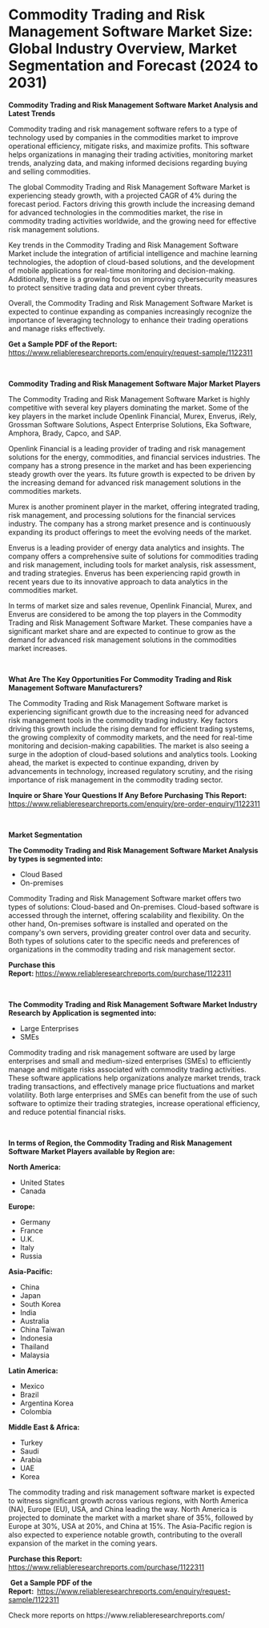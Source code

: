 <p><h1>Commodity Trading and Risk Management Software Market Size: Global Industry Overview, Market Segmentation and Forecast (2024 to 2031)</h1></p><p><strong>Commodity Trading and Risk Management Software Market Analysis and Latest Trends</strong></p>
<p><p>Commodity trading and risk management software refers to a type of technology used by companies in the commodities market to improve operational efficiency, mitigate risks, and maximize profits. This software helps organizations in managing their trading activities, monitoring market trends, analyzing data, and making informed decisions regarding buying and selling commodities.</p><p>The global Commodity Trading and Risk Management Software Market is experiencing steady growth, with a projected CAGR of 4% during the forecast period. Factors driving this growth include the increasing demand for advanced technologies in the commodities market, the rise in commodity trading activities worldwide, and the growing need for effective risk management solutions.</p><p>Key trends in the Commodity Trading and Risk Management Software Market include the integration of artificial intelligence and machine learning technologies, the adoption of cloud-based solutions, and the development of mobile applications for real-time monitoring and decision-making. Additionally, there is a growing focus on improving cybersecurity measures to protect sensitive trading data and prevent cyber threats.</p><p>Overall, the Commodity Trading and Risk Management Software Market is expected to continue expanding as companies increasingly recognize the importance of leveraging technology to enhance their trading operations and manage risks effectively.</p></p>
<p><strong>Get a Sample PDF of the Report:&nbsp;</strong> <a href="https://www.reliableresearchreports.com/enquiry/request-sample/1122311">https://www.reliableresearchreports.com/enquiry/request-sample/1122311</a></p>
<p>&nbsp;</p>
<p><strong>Commodity Trading and Risk Management Software Major Market Players</strong></p>
<p><p>The Commodity Trading and Risk Management Software Market is highly competitive with several key players dominating the market. Some of the key players in the market include Openlink Financial, Murex, Enverus, iRely, Grossman Software Solutions, Aspect Enterprise Solutions, Eka Software, Amphora, Brady, Capco, and SAP.</p><p>Openlink Financial is a leading provider of trading and risk management solutions for the energy, commodities, and financial services industries. The company has a strong presence in the market and has been experiencing steady growth over the years. Its future growth is expected to be driven by the increasing demand for advanced risk management solutions in the commodities markets.</p><p>Murex is another prominent player in the market, offering integrated trading, risk management, and processing solutions for the financial services industry. The company has a strong market presence and is continuously expanding its product offerings to meet the evolving needs of the market.</p><p>Enverus is a leading provider of energy data analytics and insights. The company offers a comprehensive suite of solutions for commodities trading and risk management, including tools for market analysis, risk assessment, and trading strategies. Enverus has been experiencing rapid growth in recent years due to its innovative approach to data analytics in the commodities market.</p><p>In terms of market size and sales revenue, Openlink Financial, Murex, and Enverus are considered to be among the top players in the Commodity Trading and Risk Management Software Market. These companies have a significant market share and are expected to continue to grow as the demand for advanced risk management solutions in the commodities market increases.</p></p>
<p>&nbsp;</p>
<p><strong>What Are The Key Opportunities For Commodity Trading and Risk Management Software Manufacturers?</strong></p>
<p><p>The Commodity Trading and Risk Management Software market is experiencing significant growth due to the increasing need for advanced risk management tools in the commodity trading industry. Key factors driving this growth include the rising demand for efficient trading systems, the growing complexity of commodity markets, and the need for real-time monitoring and decision-making capabilities. The market is also seeing a surge in the adoption of cloud-based solutions and analytics tools. Looking ahead, the market is expected to continue expanding, driven by advancements in technology, increased regulatory scrutiny, and the rising importance of risk management in the commodity trading sector.</p></p>
<p><strong>Inquire or Share Your Questions If Any Before Purchasing This Report:</strong> <a href="https://www.reliableresearchreports.com/enquiry/pre-order-enquiry/1122311">https://www.reliableresearchreports.com/enquiry/pre-order-enquiry/1122311</a></p>
<p>&nbsp;</p>
<p><strong>Market Segmentation</strong></p>
<p><strong>The Commodity Trading and Risk Management Software Market Analysis by types is segmented into:</strong></p>
<p><ul><li>Cloud Based</li><li>On-premises</li></ul></p>
<p><p>Commodity Trading and Risk Management Software market offers two types of solutions: Cloud-based and On-premises. Cloud-based software is accessed through the internet, offering scalability and flexibility. On the other hand, On-premises software is installed and operated on the company's own servers, providing greater control over data and security. Both types of solutions cater to the specific needs and preferences of organizations in the commodity trading and risk management sector.</p></p>
<p><strong>Purchase this Report:&nbsp;</strong><a href="https://www.reliableresearchreports.com/purchase/1122311">https://www.reliableresearchreports.com/purchase/1122311</a></p>
<p>&nbsp;</p>
<p><strong>The Commodity Trading and Risk Management Software Market Industry Research by Application is segmented into:</strong></p>
<p><ul><li>Large Enterprises</li><li>SMEs</li></ul></p>
<p><p>Commodity trading and risk management software are used by large enterprises and small and medium-sized enterprises (SMEs) to efficiently manage and mitigate risks associated with commodity trading activities. These software applications help organizations analyze market trends, track trading transactions, and effectively manage price fluctuations and market volatility. Both large enterprises and SMEs can benefit from the use of such software to optimize their trading strategies, increase operational efficiency, and reduce potential financial risks.</p></p>
<p>&nbsp;</p>
<p><strong>In terms of Region, the Commodity Trading and Risk Management Software Market Players available by Region are:</strong></p>
<p>
    <p> <strong> North America: </strong>
        <ul>
            <li>United States</li>
            <li>Canada</li>
        </ul>
        </p> 
    <p> <strong> Europe: </strong>
        <ul>
            <li>Germany</li>
            <li>France</li>
            <li>U.K.</li>
            <li>Italy</li>
            <li>Russia</li>
        </ul>
        </p> 
    <p> <strong> Asia-Pacific: </strong>
        <ul>
            <li>China</li>
            <li>Japan</li>
            <li>South Korea</li>
            <li>India</li>
            <li>Australia</li>
            <li>China Taiwan</li>
            <li>Indonesia</li>
            <li>Thailand</li>
            <li>Malaysia</li>
        </ul>
        </p> 
    <p> <strong> Latin America: </strong>
        <ul>
            <li>Mexico</li>
            <li>Brazil</li>
            <li>Argentina Korea</li>
            <li>Colombia</li>
        </ul>
        </p> 
    <p> <strong> Middle East & Africa: </strong>
        <ul>
            <li>Turkey</li>
            <li>Saudi</li>
            <li>Arabia</li>
            <li>UAE</li>
            <li>Korea</li>
        </ul>
    </p>
    </p>
<p><p>The commodity trading and risk management software market is expected to witness significant growth across various regions, with North America (NA), Europe (EU), USA, and China leading the way. North America is projected to dominate the market with a market share of 35%, followed by Europe at 30%, USA at 20%, and China at 15%. The Asia-Pacific region is also expected to experience notable growth, contributing to the overall expansion of the market in the coming years.</p></p>
<p><strong>Purchase this Report: </strong><a href="https://www.reliableresearchreports.com/purchase/1122311">https://www.reliableresearchreports.com/purchase/1122311</a></p>
<p>&nbsp;<strong>Get a Sample PDF of the Report:&nbsp;&nbsp;</strong><a href="https://www.reliableresearchreports.com/enquiry/request-sample/1122311">https://www.reliableresearchreports.com/enquiry/request-sample/1122311</a></p>
<p><strong></strong></p>
<p>Check more reports on https://www.reliableresearchreports.com/</p>